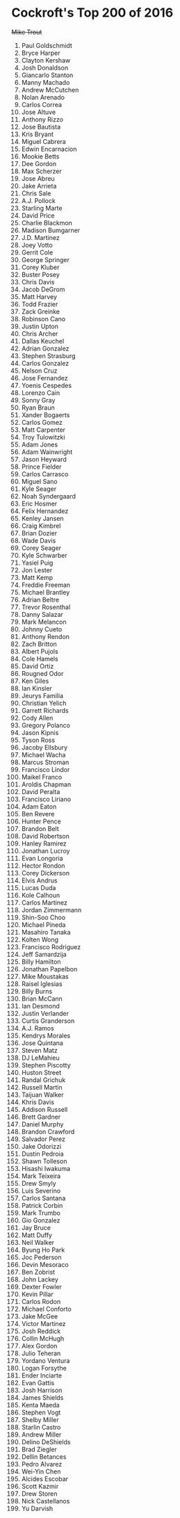 # Cockroft's Top 200 of 2016

~~Mike Trout~~
1. Paul Goldschmidt
3. Bryce Harper
4. Clayton Kershaw
5. Josh Donaldson 
6. Giancarlo Stanton
7. Manny Machado
8. Andrew McCutchen 
9. Nolan Arenado
10. Carlos Correa
11. Jose Altuve
12. Anthony Rizzo
13. Jose Bautista 
14. Kris Bryant
15. Miguel Cabrera
16. Edwin Encarnacion
17. Mookie Betts
18. Dee Gordon
19. Max Scherzer
20. Jose Abreu
21. Jake Arrieta
22. Chris Sale
23. A.J. Pollock
24. Starling Marte
25. David Price
26. Charlie Blackmon  
27. Madison Bumgarner
28. J.D. Martinez
29. Joey Votto  
30. Gerrit Cole 
31. George Springer
32. Corey Kluber
33. Buster Posey
34. Chris Davis
35. Jacob DeGrom
36. Matt Harvey
37. Todd Frazier
38. Zack Greinke
39. Robinson Cano
40. Justin Upton
41. Chris Archer
42. Dallas Keuchel
43. Adrian Gonzalez
44. Stephen Strasburg
45. Carlos Gonzalez
46. Nelson Cruz
47. Jose Fernandez
48. Yoenis Cespedes
49. Lorenzo Cain
50. Sonny Gray  
51. Ryan Braun
52. Xander Bogaerts
53. Carlos Gomez
54. Matt Carpenter
55. Troy Tulowitzki 
56. Adam Jones
57. Adam Wainwright 
58. Jason Heyward
59. Prince Fielder
60. Carlos Carrasco 
61. Miguel Sano
62. Kyle Seager
63. Noah Syndergaard
64. Eric Hosmer
65. Felix Hernandez
66. Kenley Jansen
67. Craig Kimbrel
68. Brian Dozier  
69. Wade Davis
70. Corey Seager
71. Kyle Schwarber
72. Yasiel Puig
73. Jon Lester
74. Matt Kemp
75. Freddie Freeman
76. Michael Brantley
77. Adrian Beltre
78. Trevor Rosenthal
79. Danny Salazar 
80. Mark Melancon
81. Johnny Cueto  
82. Anthony Rendon
83. Zach Britton
84. Albert Pujols
85. Cole Hamels
86. David Ortiz
87. Rougned Odor
88. Ken Giles
89. Ian Kinsler
90. Jeurys Familia  
91. Christian Yelich
92. Garrett Richards  
93. Cody Allen
94. Gregory Polanco
95. Jason Kipnis
96. Tyson Ross
97. Jacoby Ellsbury
98. Michael Wacha
99. Marcus Stroman  
100. Francisco Lindor 
101. Maikel Franco
102. Aroldis Chapman
103. David Peralta
104. Francisco Liriano
105. Adam Eaton
106. Ben Revere
107. Hunter Pence
108. Brandon Belt
109. David Robertson
110. Hanley Ramirez 
111. Jonathan Lucroy
112. Evan Longoria  
113. Hector Rondon
114. Corey Dickerson
115. Elvis Andrus
116. Lucas Duda
117. Kole Calhoun
118. Carlos Martinez
119. Jordan Zimmermann
120. Shin-Soo Choo
121. Michael Pineda 
122. Masahiro Tanaka
123. Kolten Wong
124. Francisco Rodriguez  
125. Jeff Samardzija
126. Billy Hamilton
127. Jonathan Papelbon
128. Mike Moustakas
129. Raisel Iglesias
130. Billy Burns
131. Brian McCann
132. Ian Desmond
133. Justin Verlander
134. Curtis Granderson
135. A.J. Ramos 
136. Kendrys Morales 
137. Jose Quintana 
138. Steven Matz  
139. DJ LeMahieu 
140. Stephen Piscotty
141. Huston Street
142. Randal Grichuk
143. Russell Martin
144. Taijuan Walker 
145. Khris Davis 
146. Addison Russell 
147. Brett Gardner 
148. Daniel Murphy 
149. Brandon Crawford 
150. Salvador Perez
151. Jake Odorizzi
152. Dustin Pedroia
153. Shawn Tolleson 
154. Hisashi Iwakuma
155. Mark Teixeira
156. Drew Smyly
157. Luis Severino
158. Carlos Santana
159. Patrick Corbin
160. Mark Trumbo  
161. Gio Gonzalez
162. Jay Bruce  
163. Matt Duffy
164. Neil Walker
165. Byung Ho Park
166. Joc Pederson
167. Devin Mesoraco
168. Ben Zobrist  
169. John Lackey
170. Dexter Fowler
171. Kevin Pillar 
172. Carlos Rodon 
173. Michael Conforto 
174. Jake McGee
175. Victor Martinez  
176. Josh Reddick 
177. Collin McHugh
178. Alex Gordon  
179. Julio Teheran
180. Yordano Ventura
181. Logan Forsythe 
182. Ender Inciarte
183. Evan Gattis
184. Josh Harrison  
185. James Shields
186. Kenta Maeda
187. Stephen Vogt
188. Shelby Miller  
189. Starlin Castro
190. Andrew Miller  
191. Delino DeShields
192. Brad Ziegler
193. Dellin Betances
194. Pedro Alvarez
195. Wei-Yin Chen
196. Alcides Escobar
197. Scott Kazmir
198. Drew Storen
199. Nick Castellanos 
200.  Yu Darvish

